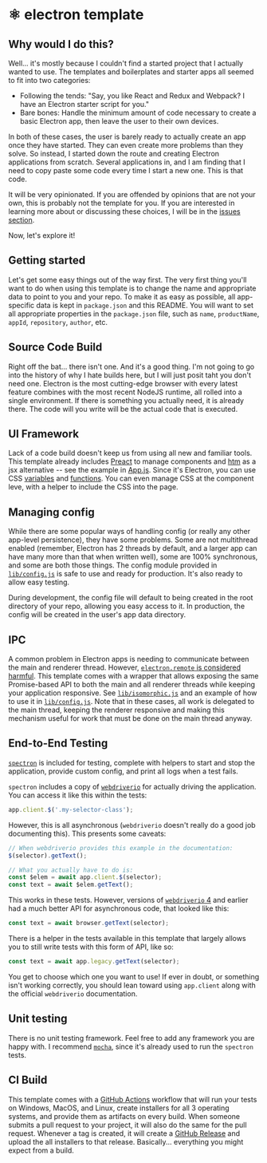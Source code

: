 # ⚛ electron template

## Why would I do this?

Well... it's mostly because I couldn't find a started project that I actually wanted to use. The templates and boilerplates and starter apps all seemed to fit into two categories:
* Following the tends: "Say, you like React and Redux and Webpack? I have an Electron starter script for you."
* Bare bones: Handle the minimum amount of code necessary to create a basic Electron app, then leave the user to their own devices.

In both of these cases, the user is barely ready to actually create an app once they have started. They can even create more problems than they solve. So instead, I started down the route and creating Electron applications from scratch. Several applications in, and I am finding that I need to copy paste some code every time I start a new one. This is that code.

It will be very opinionated. If you are offended by opinions that are not your own, this is probably not the template for you. If you are interested in learning more about or discussing these choices, I will be in the [issues section](https://github.com/catdad/electron-template/issues/new).

Now, let's explore it!

## Getting started

Let's get some easy things out of the way first. The very first thing you'll want to do when using this template is to change the name and appropriate data to point to you and your repo. To make it as easy as possible, all app-specific data is kept in `package.json` and this README. You will want to set all appropriate properties in the `package.json` file, such as `name`, `productName`, `appId`, `repository`, `author`, etc.

## Source Code Build

Right off the bat... there isn't one. And it's a good thing. I'm not going to go into the history of why I hate builds here, but I will just posit taht you don't need one. Electron is the most cutting-edge browser with every latest feature combines with the most recent NodeJS runtime, all rolled into a single environment. If there is something you actually need, it is already there. The code will you write will be the actual code that is executed.

## UI Framework

Lack of a code build doesn't keep us from using all new and familiar tools. This template already includes [Preact](https://preactjs.com/) to manage components and [htm](https://www.npmjs.com/package/htm) as a jsx alternative -- see the example in [App.js](renderer/App/App.js). Since it's Electron, you can use CSS [variables](https://css-tricks.com/guides/css-custom-properties/) and [functions](https://css-tricks.com/complete-guide-to-css-functions/). You can even manage CSS at the component leve, with a helper to include the CSS into the page.

## Managing config

While there are some popular ways of handling config (or really any other app-level persistence), they have some problems. Some are not multithread enabled (remember, Electron has 2 threads by default, and a larger app can have many more than that when written well), some are 100% synchronous, and some are both those things. The config module provided in [`lib/config.js`](lib/config.js) is safe to use and ready for production. It's also ready to allow easy testing.

During development, the config file will default to being created in the root directory of your repo, allowing you easy access to it. In production, the config will be created in the user's app data directory.

## IPC

A common problem in Electron apps is needing to communicate between the main and renderer thread. However, [`electron.remote` is considered harmful](https://medium.com/@nornagon/electrons-remote-module-considered-harmful-70d69500f31). This template comes with a wrapper that allows exposing the same Promise-based API to both the main and all renderer threads while keeping your application responsive. See [`lib/isomorphic.js`](lib/isomorphic.js) and an example of how to use it in [`lib/config.js`](lib/config.js). Note that in these cases, all work is delegated to the main thread, keeping the renderer responsive and making this mechanism useful for work that must be done on the main thread anyway.

## End-to-End Testing

[`spectron`](https://www.npmjs.com/package/spectron) is included for testing, complete with helpers to start and stop the application, provide custom config, and print all logs when a test fails.

`spectron` includes a copy of [`webdriverio`](https://github.com/webdriverio/webdriverio/) for actually driving the application. You can access it like this within the tests:

```javascript
app.client.$('.my-selector-class');
```

However, this is all asynchronous (`webdriverio` doesn't really do a good job documenting this). This presents some caveats:

```javascript
// When webdriverio provides this example in the documentation:
$(selector).getText();

// What you actually have to do is:
const $elem = await app.client.$(selector);
const text = await $elem.getText();
```

This works in these tests. However, versions of [`webdriverio` 4](http://v4.webdriver.io/api.html) and earlier had a much better API for asynchronous code, that looked like this:

```javascript
const text = await browser.getText(selector);
```

There is a helper in the tests available in this template that largely allows you to still write tests with this form of API, like so:

```javascript
const text = await app.legacy.getText(selector);
```

You get to choose which one you want to use! If ever in doubt, or something isn't working correctly, you should lean toward using `app.client` along with the official `webdriverio` documentation.

## Unit testing

There is no unit testing framework. Feel free to add any framework you are happy with. I recommend [`mocha`](https://www.npmjs.com/package/mocha), since it's already used to run the `spectron` tests.

## CI Build

This template comes with a [GitHub Actions](https://github.com/features/actions) workflow that will run your tests on Windows, MacOS, and Linux, create installers for all 3 operating systems, and provide them as artifacts on every build. When someone submits a pull request to your project, it will also do the same for the pull request. Whenever a tag is created, it will create a [GitHub Release](https://docs.github.com/en/enterprise/2.16/user/github/administering-a-repository/about-releases) and upload the all installers to that release. Basically... everything you might expect from a build.
